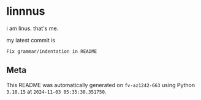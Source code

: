 # linnnus

i am linus. that's me.

my latest commit is

```
Fix grammar/indentation in README
```

## Meta

This README was automatically generated on `fv-az1242-663` using Python
`3.10.15` at `2024-11-03 05:35:30.351750`.
